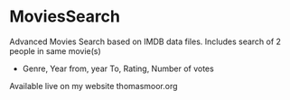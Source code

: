# MoviesSearch
Advanced Movies Search based on IMDB data files. Includes search of 2 people in same movie(s)
+ Genre, Year from, year To, Rating, Number of votes

Available live on my website thomasmoor.org
